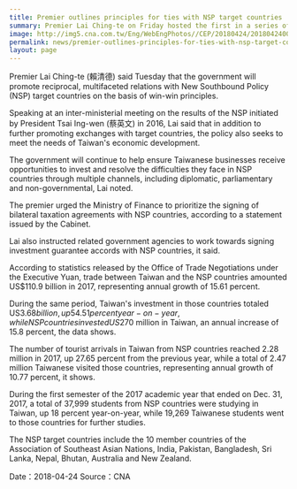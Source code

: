```yaml
---
title: Premier outlines principles for ties with NSP target countries
summary: Premier Lai Ching-te on Friday hosted the first in a series of exchanges with business leaders aimed at gathering views and suggestions in order to shape a more responsive government.
image: http://img5.cna.com.tw/Eng/WebEngPhotos//CEP/20180424/201804240025t0001.jpg
permalink: news/premier-outlines-principles-for-ties-with-nsp-target-countries/
layout: page
---
```

Premier Lai Ching-te (賴清德) said Tuesday that the government will promote reciprocal, multifaceted relations with New Southbound Policy (NSP) target countries on the basis of win-win principles.

Speaking at an inter-ministerial meeting on the results of the NSP initiated by President Tsai Ing-wen (蔡英文) in 2016, Lai said that in addition to further promoting exchanges with target countries, the policy also seeks to meet the needs of Taiwan's economic development.

The government will continue to help ensure Taiwanese businesses receive opportunities to invest and resolve the difficulties they face in NSP countries through multiple channels, including diplomatic, parliamentary and non-governmental, Lai noted.

The premier urged the Ministry of Finance to prioritize the signing of bilateral taxation agreements with NSP countries, according to a statement issued by the Cabinet.

Lai also instructed related government agencies to work towards signing investment guarantee accords with NSP countries, it said.

According to statistics released by the Office of Trade Negotiations under the Executive Yuan, trade between Taiwan and the NSP countries amounted US$110.9 billion in 2017, representing annual growth of 15.61 percent.

During the same period, Taiwan's investment in those countries totaled US$3.68 billion, up 54.51 percent year-on-year, while NSP countries invested US$270 million in Taiwan, an annual increase of 15.8 percent, the data shows.

The number of tourist arrivals in Taiwan from NSP countries reached 2.28 million in 2017, up 27.65 percent from the previous year, while a total of 2.47 million Taiwanese visited those countries, representing annual growth of 10.77 percent, it shows.

During the first semester of the 2017 academic year that ended on Dec. 31, 2017, a total of 37,999 students from NSP countries were studying in Taiwan, up 18 percent year-on-year, while 19,269 Taiwanese students went to those countries for further studies.

The NSP target countries include the 10 member countries of the Association of Southeast Asian Nations, India, Pakistan, Bangladesh, Sri Lanka, Nepal, Bhutan, Australia and New Zealand.

Date：2018-04-24
Source：CNA
